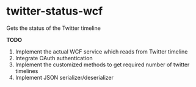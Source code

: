# twitter-status-wcf
Gets the status of the Twitter timeline 

**TODO**
1.  Implement the actual WCF service which reads from Twitter timeline
2.  Integrate OAuth authentication
3.  Implement the customized methods to get required number of twitter timelines
4.  Implement JSON serializer/deserializer


